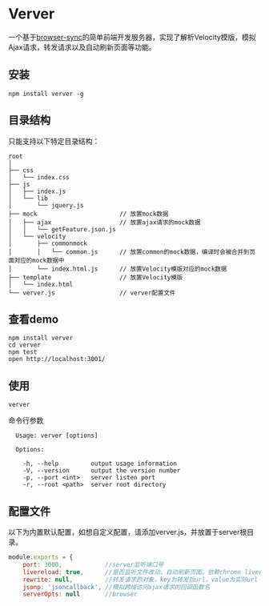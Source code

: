 # Verver
一个基于[browser-sync](https://github.com/BrowserSync/browser-sync)的简单前端开发服务器，实现了解析Velocity模版，模拟Ajax请求，转发请求以及自动刷新页面等功能。

## 安装
```
npm install verver -g
```

## 目录结构
只能支持以下特定目录结构：

```
root
│
├── css
│   └── index.css
├── js
│   ├── index.js
│   └── lib
│       └── jquery.js
├── mock                       // 放置mock数据
│   ├── ajax                   // 放置ajax请求的mock数据
│   │   └── getFeature.json.js
│   └── velocity
│       ├── commonmock
│       │   └── common.js      // 放置common的mock数据，编译时会被合并到页面对应的mock数据中
│       └── index.html.js      // 放置Velocity模版对应的mock数据
├── template                   // 放置Velocity模版
│   └── index.html
└── verver.js                  // verver配置文件
```

## 查看demo

```
npm install verver
cd verver
npm test
open http://localhost:3001/
```

## 使用
```
verver
```
命令行参数

```
  Usage: verver [options]

  Options:

    -h, --help         output usage information
    -V, --version      output the version number
    -p, --port <int>   server listen port
    -r, --root <path>  server root directory
```

## 配置文件
以下为内置默认配置，如想自定义配置，请添加verver.js，并放置于server根目录。

```javascript
module.exports = {
    port: 3000,            //server监听端口号
    livereload: true,      //是否监听文件改动，自动刷新页面，依赖chrome livereload插件
    rewrite: null,         //转发请求的对象，key为转发后url，value为实际url
    jsonp: 'jsoncallback', //模拟跨域访问ajax请求的回调函数名
    serverOpts: null       //browser
```
